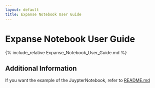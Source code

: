 ```yaml
---
layout: default
title: Expanse Notebook User Guide
---
```


# Expanse Notebook User Guide

{% include_relative Expanse_Notebook_User_Guide.md %}

## Additional Information

If you want the example of the JuypterNotebook, refer to [README.md](./README.md)
